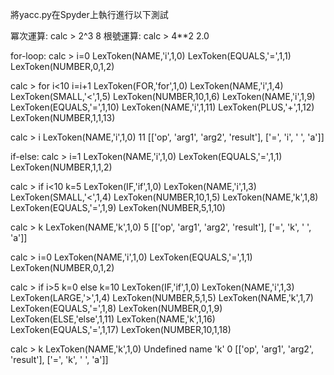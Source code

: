 將yacc.py在Spyder上執行進行以下測試

冪次運算:
calc > 2^3 
8
根號運算:
calc > 4**2 
2.0

for-loop:
calc > i=0
LexToken(NAME,'i',1,0)
LexToken(EQUALS,'=',1,1)
LexToken(NUMBER,0,1,2)

calc > for i<10 i=i+1
LexToken(FOR,'for',1,0)
LexToken(NAME,'i',1,4)
LexToken(SMALL,'<',1,5)
LexToken(NUMBER,10,1,6)
LexToken(NAME,'i',1,9)
LexToken(EQUALS,'=',1,10)
LexToken(NAME,'i',1,11)
LexToken(PLUS,'+',1,12)
LexToken(NUMBER,1,1,13)

calc > i
LexToken(NAME,'i',1,0)
11
[['op', 'arg1', 'arg2', 'result'], ['=', 'i', ' ', 'a']]
 
if-else: 
calc > i=1
LexToken(NAME,'i',1,0)
LexToken(EQUALS,'=',1,1)
LexToken(NUMBER,1,1,2)

calc > if i<10 k=5
LexToken(IF,'if',1,0)
LexToken(NAME,'i',1,3)
LexToken(SMALL,'<',1,4)
LexToken(NUMBER,10,1,5)
LexToken(NAME,'k',1,8)
LexToken(EQUALS,'=',1,9)
LexToken(NUMBER,5,1,10)

calc > k
LexToken(NAME,'k',1,0)
5
[['op', 'arg1', 'arg2', 'result'], ['=', 'k', ' ', 'a']]

calc > i=0
LexToken(NAME,'i',1,0)
LexToken(EQUALS,'=',1,1)
LexToken(NUMBER,0,1,2)

calc > if i>5 k=0 else k=10
LexToken(IF,'if',1,0)
LexToken(NAME,'i',1,3)
LexToken(LARGE,'>',1,4)
LexToken(NUMBER,5,1,5)
LexToken(NAME,'k',1,7)
LexToken(EQUALS,'=',1,8)
LexToken(NUMBER,0,1,9)
LexToken(ELSE,'else',1,11)
LexToken(NAME,'k',1,16)
LexToken(EQUALS,'=',1,17)
LexToken(NUMBER,10,1,18)

calc > k
LexToken(NAME,'k',1,0)
Undefined name 'k'
0
[['op', 'arg1', 'arg2', 'result'], ['=', 'k', ' ', 'a']] 

 
